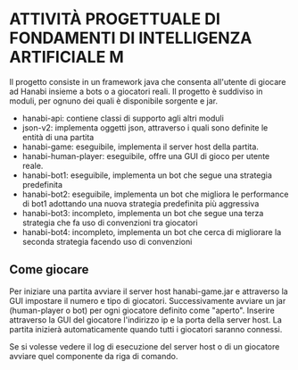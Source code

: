 # ATTIVITÀ PROGETTUALE DI FONDAMENTI DI INTELLIGENZA ARTIFICIALE M
Il progetto consiste in un framework java che consenta all'utente di giocare ad Hanabi insieme a bots o a giocatori reali.
Il progetto è suddiviso in moduli, per ognuno dei quali è disponibile sorgente e jar.

- hanabi-api: contiene classi di supporto agli altri moduli
- json-v2: implementa oggetti json, attraverso i quali sono definite le entità di una partita
- hanabi-game: eseguibile, implementa il server host della partita. 
- hanabi-human-player: eseguibile, offre una GUI di gioco per utente reale.
- hanabi-bot1: eseguibile, implementa un bot che segue una strategia predefinita
- hanabi-bot2: eseguibile, implementa un bot che migliora le performance di bot1 adottando una nuova strategia predefinita più aggressiva
- hanabi-bot3: incompleto, implementa un bot che segue una terza strategia che fa uso di convenzioni tra giocatori
- hanabi-bot4: incompleto, implementa un bot che cerca di migliorare la seconda strategia facendo uso di convenzioni 

## Come giocare
Per iniziare una partita avviare il server host hanabi-game.jar e attraverso la GUI impostare il numero e tipo di giocatori. 
Successivamente avviare un jar (human-player o bot) per ogni giocatore definito come "aperto".
Inserire attraverso la GUI del giocatore l'indirizzo ip e la porta della server host.
La partita inizierà automaticamente quando tutti i giocatori saranno connessi.

Se si volesse vedere il log di esecuzione del server host o di un giocatore avviare quel componente da riga di comando.
